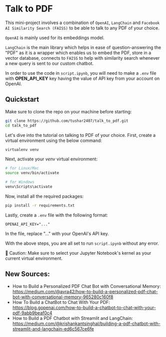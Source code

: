 # Talk to PDF

This mini-project involves a combination of `OpenAI`, `LangChain` and `Facebook AI Similarity Search (FAISS)` to be able to talk to any PDF of your choice. 

`OpenAI` is mainly used for its embeddings model.

`LangChain` is the main library which helps in ease of question-answering the "PDF" as it is a wrapper which enables us to embed the PDF, store in a vector database, connects to `FAISS` to help with similarity search whenever a new query is sent to our custom chatbot. 

In order to use the code in `script.ipynb`, you will need to make a `.env` file with __OPEN_API_KEY__ key having the value of API key from your account on OpenAI. 

## Quickstart
Make sure to clone the repo on your machine before starting:
```bash
git clone https://github.com/tushar2407/talk_to_pdf.git
cd talk_to_pdf
```
Let's dive into the tutorial on talking to PDF of your choice.
First, create a virtual environment using the below command:
```bash
virtualenv venv
```
Next, activate your _venv_ virtual environment:
```bash
# for Linux/Mac
source venv/bin/activate

# for Windows
venv\Scripts\activate 
``` 
Now, install all the required packages:
```bash
pip install -r requirements.txt
```
Lastly, create a `.env` file with the following format:
```
OPENAI_API_KEY="..."
```
In the file, replace "..." with your OpenAI's API key.

With the above steps, you are all set to run `script.ipynb` without any error.

🚨 Caution: Make sure to select your Jupyter Notebook's kernel as your current virtual environment.

## New Sources:
- How to Build a Personalized PDF Chat Bot with Conversational Memory: https://medium.com/@avra42/how-to-build-a-personalized-pdf-chat-bot-with-conversational-memory-965280c160f8
- How To Build a ChatBot to Chat With Your PDF: https://blog.gopenai.com/how-to-build-a-chatbot-to-chat-with-your-pdf-9abb9beaf0c4
- How to Build a PDF Chatbot with Streamlit and LangChain: https://medium.com/@krishankantsinghal/building-a-pdf-chatbot-with-streamlit-and-langchain-ed6c567ce6fe